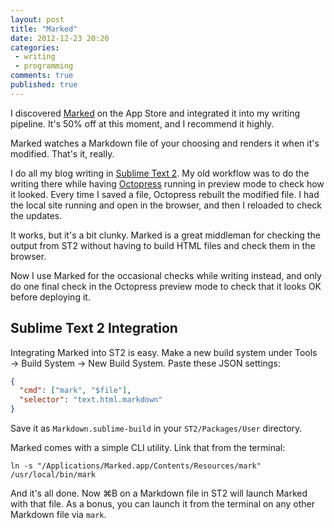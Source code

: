 ```yaml
---
layout: post
title: "Marked"
date: 2012-12-23 20:20
categories: 
 - writing
 - programming
comments: true
published: true
---
```


I discovered [Marked][marked] on the App Store and integrated it into my writing pipeline. It's 50% off at this moment, and I recommend it highly.

<!-- more -->

Marked watches a Markdown file of your choosing and renders it when it's modified. That's it, really.

I do all my blog writing in [Sublime Text 2][st2]. My old workflow was to do the writing there while having [Octopress][octopress] running in preview mode to check how it looked. Every time I saved a file, Octopress rebuilt the modified file. I had the local site running and open in the browser, and then I reloaded to check the updates.

It works, but it's a bit clunky. Marked is a great middleman for checking the output from ST2 without having to build HTML files and check them in the browser.

Now I use Marked for the occasional checks while writing instead, and only do one final check in the Octopress preview mode to check that it looks OK before deploying it.

## Sublime Text 2 Integration

Integrating Marked into ST2 is easy. Make a new build system under Tools &rarr; Build System &rarr; New Build System. Paste these JSON settings:

``` json
{
  "cmd": ["mark", "$file"],
  "selector": "text.html.markdown"
}
```

Save it as `Markdown.sublime-build` in your `ST2/Packages/User` directory.

Marked comes with a simple CLI utility. Link that from the terminal:

    ln -s "/Applications/Marked.app/Contents/Resources/mark" /usr/local/bin/mark

And it's all done. Now ⌘B on a Markdown file in ST2 will launch Marked with that file. As a bonus, you can launch it from the terminal on any other Markdown file via `mark`.

[marked]: http://markedapp.com/
[st2]: http://www.sublimetext.com/
[octopress]: http://octopress.org/
